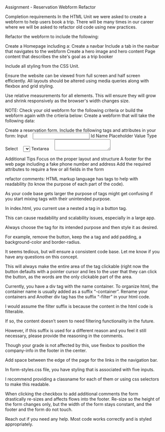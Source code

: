 Assignment - Reservation Webform Refactor

Completion requirements
In the HTML Unit we were asked to create a webform to help users book a trip. There will be many times in our career where we will be asked to refactor old code using new practices.

Refactor the webform to include the following:

Create a Homepage including a:
Create a navbar
Include a tab in the navbar that navigates to the webform
Create a hero image and hero content
Page content that describes the site's goal as a trip booker

Include all styling from the CSS Unit.

Ensure the website can be viewed from full screen and half screen efficiently. All layouts should be altered using media queries along with flexbox and grid styling.

Use relative measurements for all elements. This will ensure they will grow and shrink responsively as the browser's width changes size.

NOTE: Check your old webform for the following criteria or build the webform again with the crtieria below:
Create a webform that will take the following data:

Create a reservation form. Include the following tags and attributes in your form:
Input  <input> </input>
Id
Name
Placeholder
Value
Type
Select  <select> </select>
Textarea  <textarea> </textarea>

Additional Tips
Focus on the proper layout and structure
A footer for the web page including a fake phone number and address
Add the required attributes to require a few or all fields in the form

refactor comments:
HTML markup language has tags to help with readability (to know the purpose of each part of the code).

As your code base gets larger the purpose of tags might get confusing if you start mixing tags with their unintended purpose.

In index.html, you current use a nested a tag in a button tag.

This can cause readability and scalability issues, especially in a large app.

Always choose the tag for its intended purpose and then style it as desired.

For example, remove the button, keep the a tag and add padding, a background-color and border-radius.

It seems tedious, but will ensure a consistent code base.
Let me know if you have any questions on this concept.

This will always make the entire area of the tag clickable (right now the button defaults with a pointer cursor and lies to the user that they can click the button, as the words are the only clickable part of the area.

Currently, you have a div tag with the name container.
To organize html, the container name is usually added as a suffix “-container”.
Rename your containers and Another div tag has the suffix “-filter” in your html code.

I would assume the filter suffix is because the content in the html code is filterable.

If so, the content doesn’t seem to need filtering functionality in the future.

However, if this suffix is used for a different reason and you feel it still necessary, please provide the reasoning in the comments.

Though your grade is not affected by this, use flexbox to position the company-info in the footer in the center.

Add space between the edge of the page for the links in the navigation bar.

In form-styles.css file, you have styling that is associated with five inputs.

I recommend providing a classname for each of them or using css selectors to make this readable.

When clicking the checkbox to add additional comments the form drastically re-sizes and affects flows into the footer. Re-size so the height of the form changes only, but the width of the form stays constant, and the footer and the form do not touch.

Reach out if you need any help. Most code works correctly and is styled appropriately.
